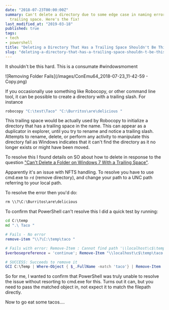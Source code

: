 ```yaml
---
date: "2018-07-23T00:00:00Z"
summary: Can't delete a directory due to some edge case in naming errors... like a
  trailing space. Here's the fix!
last_modified_at: "2019-03-18"
published: true
tags:
- tech
- powershell
title: "Deleting a Directory That Has a Trailing Space Shouldn't Be This Hard"
slug: "deleting-a-directory-that-has-a-trailing-space-shouldn-t-be-this-hard"
---
```


It shouldn't be this hard. This is a consumate #windowsmoment

![Removing Folder Fails](/images/ConEmu64_2018-07-23_11-42-59 - Copy.png)

If you occasionally use something like Robocopy, or other command line tool, it can be possible to create a directory with a trailing slash. For instance

```cmd
robocopy "C:\test\Taco" "C:\Burritos\are\delicious "
```

This trailing space would be actually used by Robocopy to initialize a directory that has a trailing space in the name. This can appear as a duplicator in explorer, until you try to rename and notice a trailing slash. Attempts to rename, delete, or perform any activity to manipulate this directory fail as Windows indicates that it can't find the directory as it no longer exists or might have been moved.

To resolve this I found details on SO about how to delete in response to the question ["Can't Delete a Folder on Windows 7 With a Trailing Space"](https://stackoverflow.com/a/21074385).

Apparently it's an issue with NFTS handling. To resolve you have to use cmd.exe to `rd` (remove directory), and change your path to a UNC path referring to your local path.

To resolve the error then you'd do:

```cmd
rm \\?\C:\Burritos\are\delicious
```

To confirm that PowerShell can't resolve this I did a quick test by running:

```cmd
cd C:\temp
md ".\ Taco "
```

```powershell
# Fails - No error
remove-item "\\?\C:\temp\taco "

# Fails with error: Remove-Item : Cannot find path '\\localhost\c$\temp\taco ' because it does not exist.
$verbosepreference = 'continue'; Remove-Item "\\localhost\c$\temp\taco "

# SUCCESS: Succeeds to remove it
GCI C:\Temp | Where-Object { $_.FullName -match 'taco'} | Remove-Item
```

So for me, I wanted to confirm that PowerShell was truly unable to resolve the issue without resorting to cmd.exe for this. Turns out it can, but you need to pass the matched object in, not expect it to match the filepath directly.

Now to go eat some tacos....
